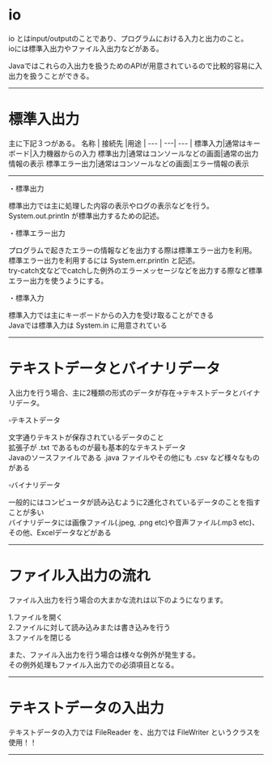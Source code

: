# io
io とはinput/outputのことであり、プログラムにおける入力と出力のこと。   
ioには標準入出力やファイル入出力などがある。

Javaではこれらの入出力を扱うためのAPIが用意されているので比較的容易に入出力を扱うことができる。

---
# 標準入出力
主に下記３つがある。
名称 |	接続先	|用途 |
--- | ---| --- |
標準入力|通常はキーボード|入力機器からの入力
標準出力|通常はコンソールなどの画面|通常の出力情報の表示
標準エラー出力|通常はコンソールなどの画面|エラー情報の表示

---
・標準出力

標準出力では主に処理した内容の表示やログの表示などを行う。      
System.out.println が標準出力するための記述。

・標準エラー出力

プログラムで起きたエラーの情報などを出力する際は標準エラー出力を利用。   
標準エラー出力を利用するには System.err.println と記述。   
try-catch文などでcatchした例外のエラーメッセージなどを出力する際など標準エラー出力を使うようにする。

・標準入力

標準入力では主にキーボードからの入力を受け取ることができる    
Javaでは標準入力は System.in に用意されている

---
# テキストデータとバイナリデータ   
入出力を行う場合、主に2種類の形式のデータが存在→テキストデータとバイナリデータ。

▫️テキストデータ

文字通りテキストが保存されているデータのこと   
拡張子が .txt であるものが最も基本的なテキストデータ   
Javaのソースファイルである .java ファイルやその他にも .csv など様々なものがある

▫️バイナリデータ

一般的にはコンピュータが読み込むように2進化されているデータのことを指すことが多い   
バイナリデータには画像ファイル(.jpeg, .png etc)や音声ファイル(.mp3 etc)、その他、Excelデータなどがある

---
# ファイル入出力の流れ

ファイル入出力を行う場合の大まかな流れは以下のようになります。

1.ファイルを開く   
2.ファイルに対して読み込みまたは書き込みを行う   
3.ファイルを閉じる   

また、ファイル入出力を行う場合は様々な例外が発生する。   
その例外処理もファイル入出力での必須項目となる。

---
# テキストデータの入出力
テキストデータの入力では FileReader を、出力では FileWriter というクラスを使用！！

---
